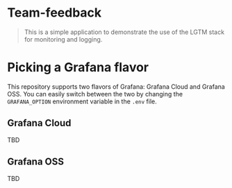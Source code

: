 # Team-feedback
> This is a simple application to demonstrate the use of the LGTM stack for monitoring and logging.

# Picking a Grafana flavor
This repository supports two flavors of Grafana: Grafana Cloud and Grafana OSS. You can easily switch between the two by changing the `GRAFANA_OPTION` environment variable in the `.env` file.

## Grafana Cloud
TBD

## Grafana OSS
TBD
